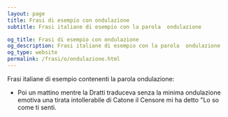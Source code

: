 ```yaml
---
layout: page
title: Frasi di esempio con ondulazione 
subtitle: Frasi italiane di esempio con la parola  ondulazione

og_title: Frasi di esempio con ondulazione 
og_description: Frasi italiane di esempio con la parola  ondulazione
og_type: website
permalink: /frasi/o/ondulazione.html
---
```


Frasi italiane di esempio contenenti la parola ondulazione:


- Poi un mattino mentre la Dratti traduceva senza la minima ondulazione emotiva una tirata intollerabile di Catone il Censore mi ha detto "Lo so come ti senti.
